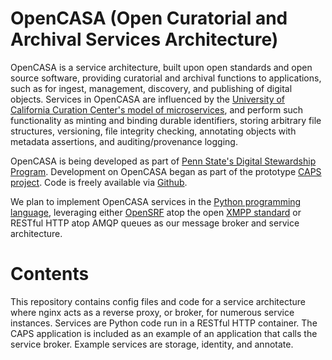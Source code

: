 OpenCASA (Open Curatorial and Archival Services Architecture)
=============================================================
OpenCASA is a service architecture, built upon open standards and open source software, providing curatorial and archival functions to applications, such as for ingest, management, discovery, and publishing of digital objects.  Services in OpenCASA are influenced by the [University of California Curation Center's model of microservices](http://www.cdlib.org/services/uc3/curation/), and perform such functionality as minting and binding durable identifiers, storing arbitrary file structures, versioning, file integrity checking, annotating objects with metadata assertions, and auditing/provenance logging.  

OpenCASA is being developed as part of [Penn State's Digital Stewardship Program](http://stewardship.psu.edu/).  Development on OpenCASA began as part of the prototype [CAPS project](http://stewardship.psu.edu/2011/02/caps-a-curation-platform-prototype.html). Code is freely available via [Github](http://github.com/psu-stewardship/OpenCASA).

We plan to implement OpenCASA services in the [Python programming language](http://www.python.org/), leveraging either [OpenSRF](http://www.open-ils.org/dokuwiki/doku.php?id=osrf-devel:user_s_guide) atop the open [XMPP standard](http://en.wikipedia.org/wiki/Extensible_Messaging_and_Presence_Protocol) or RESTful HTTP atop AMQP queues as our message broker and service architecture.

Contents
========

This repository contains config files and code for a service architecture where nginx acts as a reverse proxy, or broker, for numerous service instances. Services are Python code run in a RESTful HTTP container.  The CAPS application is included as an example of an application that calls the service broker.  Example services are storage, identity, and annotate.

